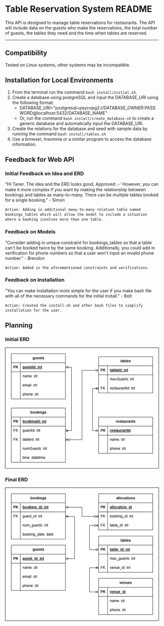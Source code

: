# Table Reservation System README

This API is designed to manage table reservations for restaurants. The API will include data on the guests who make the reservations, the total number of guests, the tables they need and the time when tables are reserved.

---

## Compatibility
Tested on Linux systems, other systems may be incompatible.

## Installation for Local Environments

1. From the terminal run the command ```bash install/initial.sh```.
2. Create a database using postgreSQL and input the DATABASE_URI using the following format:
    - DATABASE_URI="postgresql+psycopg2://DATABASE_OWNER:PASSWORD@localhost:5432/DATABASE_NAME"
    - Or, run the command ```bash install/create_database.sh``` to create a generic database and automatically input the DATABASE_URI.
3. Create the relations for the database and seed with sample data by running the command ```bash install/tables.sh```
4. Use a browser, Insomnia or a similar program to access the database information.

## Feedback for Web API

### Initial Feedback on Idea and ERD
"Hi Taner. The idea and the ERD looks good. Approved. ✅ 
However, you can make it more complex if you want by making the relationship between bookings and tables as many-to-many. There can be multiple tables booked for a single booking." - Simon

    Action: Adding in additional many-to-many relation table named bookings_tables which will allow the model to include a situation where a booking involves more than one table.

### Feedback on Models
"Consider adding in unique constraint for bookings_tables so that a table can't be booked twice by the same booking. Additionally, you could add in verification for phone numbers so that a user won't input an invalid phone number." - Brendon

    Action: Added in the aforementioned constraints and verifications.

### Feedback on Installation
"You can make installation more simple for the user if you make bash file with all of the necessary commands for the initial install." - Bolt

    Action: Created the install.sh and other bash files to simplify installation for the user.


## Planning

### Initial ERD
![Initial ERD](images/TRS_ERD_first.drawio.png)

### Final ERD
![Final ERD](images/TRS_ERD_final.drawio.png)